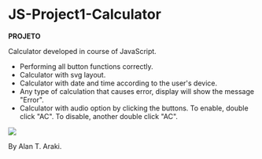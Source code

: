 # JS-Project1-Calculator

<b>PROJETO</b>

Calculator developed in course of JavaScript.

- Performing all button functions correctly.
- Calculator with svg layout.
- Calculator with date and time according to the user's device.
- Any type of calculation that causes error, display will show the message "Error".
- Calculator with audio option by clicking the buttons. To enable, double click "AC". To disable, another double click "AC".

<img src="https://i.ibb.co/0rsbQqn/Screenshot-1.png">

By Alan T. Araki.
